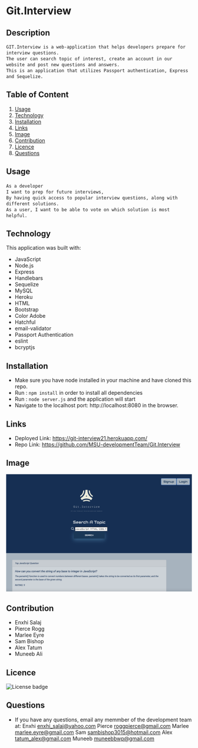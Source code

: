 # Git.Interview

## Description
```
GIT.Interview is a web-application that helps developers prepare for interview questions. 
The user can search topic of interest, create an account in our website and post new questions and answers. 
This is an application that utilizes Passport authentication, Express and Sequelize. 
```
## Table of Content
 1. [Usage](#usage)
 2. [Technology](#technology)
 3. [Installation](#installation)
 4. [Links](#links)
 5. [Image](#image)
 6. [Contribution](#contribution)
 7. [Licence](#licence)
 8. [Questions](#questions)

## Usage
```
As a developer
I want to prep for future interviews,
By having quick access to popular interview questions, along with different solutions.
As a user, I want to be able to vote on which solution is most helpful.

```
## Technology
   This application was built with:
   * JavaScript
   * Node.js
   * Express
   * Handlebars
   * Sequelize
   * MySQL
   * Heroku
   * HTML
   * Bootstrap 
   * Color Adobe
   * Hatchful
   * email-validator
   * Passport Authentication 
   * eslint
   * bcryptjs

## Installation
   * Make sure you have node installed in your machine and have cloned this repo.
   * Run : ```npm install``` in order to install all dependencies 
   * Run : ```node server.js``` and the application will start 
   * Navigate to the localhost port: http://localhost:8080 in the browser.

## Links
   * Deployed Link: https://git-interview21.herokuapp.com/
   * Repo Link:     https://github.com/MSU-developmentTeam/Git.Interview

## Image
![Git.Interview](/public/assets/Images/Screenshots/main-page.png)

## Contribution
   * Enxhi Salaj
   * Pierce Rogg
   * Marlee Eyre
   * Sam Bishop
   * Alex Tatum
   * Muneeb Ali
    
## Licence 
![License badge](https://img.shields.io/badge/license-MIT-green)

## Questions
   * If you have any questions, email any memmber of the development team at:
    Enxhi   enxhi_salaj@yahoo.com
    Pierce  roggpierce@gmail.com
    Marlee  marlee.eyre@gmail.com
    Sam     sambishop3015@hotmail.com
    Alex    tatum_alex@gmail.com
    Muneeb  muneebbwp@gmail.com



